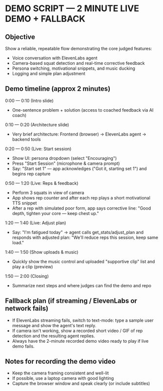 DEMO SCRIPT — 2 MINUTE LIVE DEMO + FALLBACK
==========================================

Objective
---------
Show a reliable, repeatable flow demonstrating the core judged features:
- Voice conversation with ElevenLabs agent
- Camera-based squat detection and real-time corrective feedback
- Persona switching, motivational snippets, and music ducking
- Logging and simple plan adjustment

Demo timeline (approx 2 minutes)
-------------------------------
0:00 — 0:10 (Intro slide)
- One-sentence problem + solution (access to coached feedback via AI coach)

0:10 — 0:20 (Architecture slide)
- Very brief architecture: Frontend (browser) -> ElevenLabs agent -> backend tools

0:20 — 0:50 (Live: Start session)
- Show UI: persona dropdown (select "Encouraging")
- Press "Start Session" (microphone & camera prompt)
- Say: "Start set 1" — app acknowledges ("Got it, starting set 1") and begins rep capture

0:50 — 1:20 (Live: Reps & feedback)
- Perform 3 squats in view of camera
- App shows rep counter and after each rep plays a short motivational TTS snippet
- After a rep with simulated poor form, app says corrective line: "Good depth, tighten your core — keep chest up."

1:20 — 1:40 (Live: Adjust plan)
- Say: "I'm fatigued today" -> agent calls get_stats/adjust_plan and responds with adjusted plan: "We'll reduce reps this session, keep same load."

1:40 — 1:50 (Show uploads & music)
- Quickly show the music control and uploaded "supportive clip" list and play a clip (preview)

1:50 — 2:00 (Closing)
- Summarize next steps and where judges can find the demo and repo

Fallback plan (if streaming / ElevenLabs or network fails)
----------------------------------------------------------
- If ElevenLabs streaming fails, switch to text-mode: type a sample user message and show the agent's text reply.
- If camera isn't working, show a recorded short video / GIF of rep detection and the resulting agent replies.
- Always have the 2-minute recorded demo video ready to play if live demo fails.

Notes for recording the demo video
---------------------------------
- Keep the camera framing consistent and well-lit
- If possible, use a laptop camera with good lighting
- Capture the browser window and speak clearly (or include subtitles)
